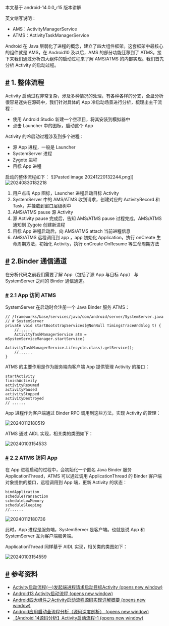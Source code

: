 本文基于 android-14.0.0\_r15 版本讲解

英文缩写说明：

-   AMS：ActivityManagerService
-   ATMS：ActivityTaskManagerService

Android 在 Java 层弱化了进程的概念，建立了四大组件框架。这套框架中最核心的组件就是 AMS，在 Android10 及以后，AMS 的部分功能迁移到了 ATMS。接下来我们通过分析四大组件的启动过程来了解 AMS/ATMS 的内部实现。我们首先分析 Activity 的启动过程。

## [#](http://ahaoframework.tech/008.%E5%BA%94%E7%94%A8%E5%B1%82%E6%A1%86%E6%9E%B6/001.Activity%20%E5%90%AF%E5%8A%A8%E5%88%86%E6%9E%90%E4%B9%8B%E6%95%B4%E4%BD%93%E6%B5%81%E7%A8%8B.html#_1-%E6%95%B4%E4%BD%93%E6%B5%81%E7%A8%8B) 1. 整体流程

Activity 启动过程非常复杂，涉及多种情况的处理，有各种各样的分支，全盘分析很容易迷失在源码中，我们针对具体的 App 冷启动场景进行分析，梳理出主干流程：

-   使用 Android Studio 新建一个空项目，将其安装到模拟器中
-   点击 Launcher 中的图标，启动这个 App

Activity 的冷启动过程涉及到多个进程：

-   源 App 进程，一般是 Launcher
-   SystemServer 进程
-   Zygote 进程
-   目标 App 进程

启动的整体流程如下：
![[Pasted image 20241220132244.png]]
![20240830182218](https://frameworkpictures.oss-cn-beijing.aliyuncs.com/20240830182218.png)

1.  用户点击 App 图标，Launcher 进程启动目标 Activity
2.  SystemServer 中的 AMS/ATMS 收到请求，创建对应的 ActivityRecord 和 Task，并挂载到窗口层级树中
3.  AMS/ATMS pause 源 Activity
4.  源 Activity pause 完成后，告知 AMS/ATMS pause 过程完成，AMS/ATMS 通知到 Zygote 创建新进程
5.  目标 App 进程启动后，向 AMS/ATMS attach 当前进程信息
6.  AMS/ATMS 远程调用到 app ，app 初始化 Application，执行 onCreate 生命周期方法，初始化 Activity，执行 onCreate OnResume 等生命周期方法

## [#](http://ahaoframework.tech/008.%E5%BA%94%E7%94%A8%E5%B1%82%E6%A1%86%E6%9E%B6/001.Activity%20%E5%90%AF%E5%8A%A8%E5%88%86%E6%9E%90%E4%B9%8B%E6%95%B4%E4%BD%93%E6%B5%81%E7%A8%8B.html#_2-binder-%E9%80%9A%E4%BF%A1%E9%80%9A%E9%81%93) 2.Binder 通信通道

在分析代码之前我们需要了解 App（包括了源 App 与目标 App） 与 SystemServer 之间的 Binder 通信通道。

### [#](http://ahaoframework.tech/008.%E5%BA%94%E7%94%A8%E5%B1%82%E6%A1%86%E6%9E%B6/001.Activity%20%E5%90%AF%E5%8A%A8%E5%88%86%E6%9E%90%E4%B9%8B%E6%95%B4%E4%BD%93%E6%B5%81%E7%A8%8B.html#_2-1-app-%E8%AE%BF%E9%97%AE-atms) 2.1 App 访问 ATMS

SystemServer 在启动时会注册一个 Java Binder 服务 ATMS：

```
// /frameworks/base/services/java/com/android/server/SystemServer.java
// # SystemServer
private void startBootstrapServices(@NonNull TimingsTraceAndSlog t) {
    //......
    ActivityTaskManagerService atm = mSystemServiceManager.startService(
                ActivityTaskManagerService.Lifecycle.class).getService();
    //......
}
```



ATMS 的主要作用是作为服务端向客户端 App 提供管理 Activity 的接口：

```
startActivity
finishActivity
activityResumed
activityPaused
activityStopped
activityDestroyed
// ......
```



App 进程作为客户端通过 Binder RPC 调用到这些方法，实现 Activity 的管理：

![20240112180519](https://cdn.jsdelivr.net/gh/stingerzou/MyImages@main/images20240112180519.png)

ATMS 通过 AIDL 实现，相关类的类图如下：

![20240103154533](https://cdn.jsdelivr.net/gh/stingerzou/MyImages@main/images20240103154533.png)

### [#](http://ahaoframework.tech/008.%E5%BA%94%E7%94%A8%E5%B1%82%E6%A1%86%E6%9E%B6/001.Activity%20%E5%90%AF%E5%8A%A8%E5%88%86%E6%9E%90%E4%B9%8B%E6%95%B4%E4%BD%93%E6%B5%81%E7%A8%8B.html#_2-2-atms-%E8%AE%BF%E9%97%AE-app) 2.2 ATMS 访问 App

在 App 进程启动的过程中，会初始化一个匿名 Java Binder 服务 ApplicationThread，ATMS 可以通过调用 ApplicationThread 的 Binder 客户端对象提供的接口，远程调用到 App 端，更新 Activity 的状态：

```
bindApplication
scheduleTransaction
scheduleLowMemory
scheduleSleeping
//......
```


![20240112180736](https://cdn.jsdelivr.net/gh/stingerzou/MyImages@main/images20240112180736.png)

此时，App 进程是服务端，SystemServer 是客户端。也就是说 App 和 SystemServer 互为客户端服务端。

ApplicationThread 同样基于 AIDL 实现，相关类的类图如下：

![20240103154559](https://cdn.jsdelivr.net/gh/stingerzou/MyImages@main/images20240103154559.png)

## [#](http://ahaoframework.tech/008.%E5%BA%94%E7%94%A8%E5%B1%82%E6%A1%86%E6%9E%B6/001.Activity%20%E5%90%AF%E5%8A%A8%E5%88%86%E6%9E%90%E4%B9%8B%E6%95%B4%E4%BD%93%E6%B5%81%E7%A8%8B.html#%E5%8F%82%E8%80%83%E8%B5%84%E6%96%99) 参考资料

-   [Activity启动流程(一)发起端进程请求启动目标Activity (opens new window)](https://blog.csdn.net/tkwxty/article/details/108680198)
-   [Android13 Activity启动流程 (opens new window)](https://blog.csdn.net/ss520k/article/details/129147496)
-   [Android四大组件之Activity启动流程源码实现详解概要 (opens new window)](https://blog.csdn.net/tkwxty/article/details/108652250)
-   [Android应用启动全流程分析（源码深度剖析） (opens new window)](https://www.jianshu.com/p/37370c1d17fc)
-   [【Android 14源码分析】Activity启动流程-1 (opens new window)](https://juejin.cn/post/7340301649766727721)